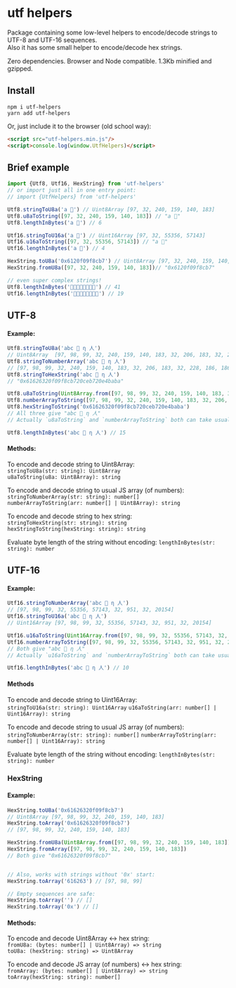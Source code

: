 # utf helpers

Package containing some low-level helpers to encode/decode strings to UTF-8 and UTF-16 sequences.  
Also it has some small helper to encode/decode hex strings.

Zero dependencies. Browser and Node compatible. 1.3Kb minified and gzipped.

## Install

`npm i utf-helpers`  
`yarn add utf-helpers`

Or, just include it to the browser (old school way):  
```html
<script src="utf-helpers.min.js"/>
<script>console.log(window.UtfHelpers)</script>
```

## Brief example

```ts
import {Utf8, Utf16, HexString} from 'utf-helpers'
// or import just all in one entry point:
// import {UtfHelpers} from 'utf-helpers'

Utf8.stringToU8a('a 🌷') // Uint8Array [97, 32, 240, 159, 140, 183]
Utf8.u8aToString([97, 32, 240, 159, 140, 183]) // "a 🌷"
Utf8.lengthInBytes('a 🌷') // 6

Utf16.stringToU16a('a 🌷') // Uint16Array [97, 32, 55356, 57143]
Utf16.u16aToString([97, 32, 55356, 57143]) // "a 🌷"
Utf16.lengthInBytes('a 🌷') // 4

HexString.toU8a('0x6120f09f8cb7') // Uint8Array [97, 32, 240, 159, 140, 183]
HexString.fromU8a([97, 32, 240, 159, 140, 183])// "0x6120f09f8cb7"

// even super complex strings!
Utf8.lengthInBytes('👨🏼‍👩🏼‍👧🏼‍👧🏼') // 41
Utf16.lengthInBytes('👨🏼‍👩🏼‍👧🏼‍👧🏼') // 19
```

## UTF-8

#### Example:

```ts
Utf8.stringToU8a('abc 🌷 η 人')
// Uint8Array  [97, 98, 99, 32, 240, 159, 140, 183, 32, 206, 183, 32, 228, 186, 186]
Utf8.stringToNumberArray('abc 🌷 η 人')
// [97, 98, 99, 32, 240, 159, 140, 183, 32, 206, 183, 32, 228, 186, 186]
Utf8.stringToHexString('abc 🌷 η 人')
// "0x61626320f09f8cb720ceb720e4baba"

Utf8.u8aToString(Uint8Array.from([97, 98, 99, 32, 240, 159, 140, 183, 32, 206, 183, 32, 228, 186, 186]))
Utf8.numberArrayToString([97, 98, 99, 32, 240, 159, 140, 183, 32, 206, 183, 32, 228, 186, 186])
Utf8.hexStringToString('0x61626320f09f8cb720ceb720e4baba')
// All three give "abc 🌷 η 人"
// Actually `u8aToString` and `numberArrayToString` both can take usual JS array and Uint8Array 

Utf8.lengthInBytes('abc 🌷 η 人') // 15
```

#### Methods:

To encode and decode string to Uint8Array:  
`stringToU8a(str: string): Uint8Array`  
`u8aToString(u8a: Uint8Array): string`

To encode and decode string to usual JS array (of numbers):  
`stringToNumberArray(str: string): number[]`  
`numberArrayToString(arr: number[] | Uint8Array): string`

To encode and decode string to hex string:  
`stringToHexString(str: string): string`  
`hexStringToString(hexString: string): string`

Evaluate byte length of the string without encoding:
`lengthInBytes(str: string): number`

## UTF-16

#### Example:

```ts
Utf16.stringToNumberArray('abc 🌷 η 人')
// [97, 98, 99, 32, 55356, 57143, 32, 951, 32, 20154]
Utf16.stringToU16a('abc 🌷 η 人')
// Uint16Array [97, 98, 99, 32, 55356, 57143, 32, 951, 32, 20154]

Utf16.u16aToString(Uint16Array.from([97, 98, 99, 32, 55356, 57143, 32, 951, 32, 20154]))
Utf16.numberArrayToString([97, 98, 99, 32, 55356, 57143, 32, 951, 32, 20154])
// Both give "abc 🌷 η 人"
// Actually `u16aToString` and `numberArrayToString` both can take usual JS array and Uint16Array

Utf16.lengthInBytes('abc 🌷 η 人') // 10
```

#### Methods

To encode and decode string to Uint16Array:  
`stringToU16a(str: string): Uint16Array`
`u16aToString(arr: number[] | Uint16Array): string`

To encode and decode string to usual JS array (of numbers):
`stringToNumberArray(str: string): number[]`
`numberArrayToString(arr: number[] | Uint16Array): string`

Evaluate byte length of the string without encoding:
`lengthInBytes(str: string): number`

### HexString

#### Example: 

```ts
HexString.toU8a('0x61626320f09f8cb7')
// Uint8Array [97, 98, 99, 32, 240, 159, 140, 183]
HexString.toArray('0x61626320f09f8cb7')
// [97, 98, 99, 32, 240, 159, 140, 183]

HexString.fromU8a(Uint8Array.from([97, 98, 99, 32, 240, 159, 140, 183]))
HexString.fromArray([97, 98, 99, 32, 240, 159, 140, 183])
// Both give "0x61626320f09f8cb7"


// Also, works with strings without '0x' start:
HexString.toArray('616263') // [97, 98, 99]

// Empty sequences are safe:
HexString.toArray('') // []
HexString.toArray('0x') // []
```

#### Methods:
To encode and decode Uint8Array <-> hex string:  
`fromU8a: (bytes: number[] | Uint8Array) => string`  
`toU8a: (hexString: string) => Uint8Array`

To encode and decode JS array (of numbers) <-> hex string:  
`fromArray: (bytes: number[] | Uint8Array) => string`  
`toArray(hexString: string): number[]`

